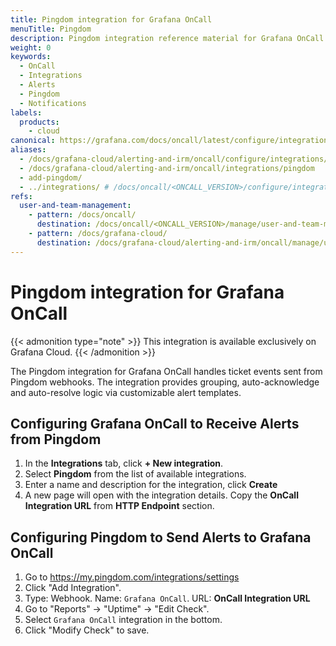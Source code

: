 ```yaml
---
title: Pingdom integration for Grafana OnCall
menuTitle: Pingdom
description: Pingdom integration reference material for Grafana OnCall.
weight: 0
keywords:
  - OnCall
  - Integrations
  - Alerts
  - Pingdom
  - Notifications
labels:
  products:
    - cloud
canonical: https://grafana.com/docs/oncall/latest/configure/integrations/references/pingdom
aliases:
  - /docs/grafana-cloud/alerting-and-irm/oncall/configure/integrations/references/pingdom
  - /docs/grafana-cloud/alerting-and-irm/oncall/integrations/pingdom
  - add-pingdom/
  - ../integrations/ # /docs/oncall/<ONCALL_VERSION>/configure/integrations/references/pingdom
refs:
  user-and-team-management:
    - pattern: /docs/oncall/
      destination: /docs/oncall/<ONCALL_VERSION>/manage/user-and-team-management/
    - pattern: /docs/grafana-cloud/
      destination: /docs/grafana-cloud/alerting-and-irm/oncall/manage/user-and-team-management/
---
```


# Pingdom integration for Grafana OnCall

{{< admonition type="note" >}}
This integration is available exclusively on Grafana Cloud.
{{< /admonition >}}

The Pingdom integration for Grafana OnCall handles ticket events sent from Pingdom webhooks.
The integration provides grouping, auto-acknowledge and auto-resolve logic via customizable alert templates.

## Configuring Grafana OnCall to Receive Alerts from Pingdom

1. In the **Integrations** tab, click **+ New integration**.
2. Select **Pingdom** from the list of available integrations.
3. Enter a name and description for the integration, click **Create**
4. A new page will open with the integration details. Copy the **OnCall Integration URL** from **HTTP Endpoint** section.

## Configuring Pingdom to Send Alerts to Grafana OnCall

1. Go to <https://my.pingdom.com/integrations/settings>
2. Click "Add Integration".
3. Type: Webhook. Name: `Grafana OnCall`. URL: **OnCall Integration URL**
4. Go to "Reports" -> "Uptime" -> "Edit Check".
5. Select `Grafana OnCall` integration in the bottom.
6. Click "Modify Check" to save.
